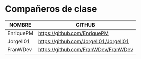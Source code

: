 # Compañeros de clase

| NOMBRE                 | GITHUB                                           |
|----------------------- |--------------------------------------------------|
| EnriquePM              | https://github.com/EnriquePM                     |
| Jorgell01              | https://github.com/Jorgell01/Jorgell01           |
| FranWDev               | https://github.com/FranWDev/FranWDev             |

